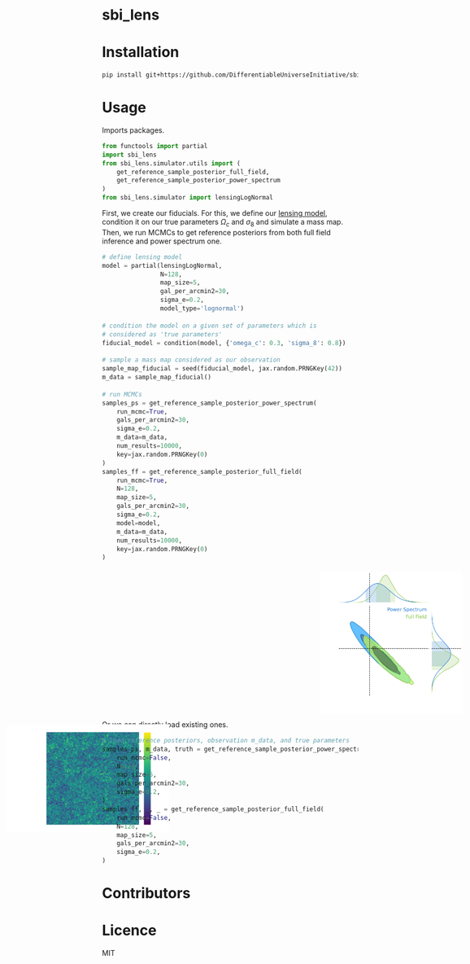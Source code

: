 # sbi_lens

# Installation 

```sh
pip install git+https://github.com/DifferentiableUniverseInitiative/sbi_lens.git
```

# Usage

Imports packages.

``` python 
from functools import partial 
import sbi_lens
from sbi_lens.simulator.utils import (
    get_reference_sample_posterior_full_field, 
    get_reference_sample_posterior_power_spectrum
)
from sbi_lens.simulator import lensingLogNormal
```

First, we create our fiducials. For this, we define our [lensing model](https://github.com/DifferentiableUniverseInitiative/sbi_lens/blob/main/sbi_lens/simulator/LogNormal_field.py), condition it on our true parameters $\Omega_c$ and $\sigma_8$ and simulate a mass map. Then, we run MCMCs to get reference posteriors from both full field inference and power spectrum one.

``` python 
# define lensing model
model = partial(lensingLogNormal,  
                N=128, 
                map_size=5,
                gal_per_arcmin2=30, 
                sigma_e=0.2, 
                model_type='lognormal')

# condition the model on a given set of parameters which is 
# considered as 'true parameters'
fiducial_model = condition(model, {'omega_c': 0.3, 'sigma_8': 0.8})

# sample a mass map considered as our observation
sample_map_fiducial = seed(fiducial_model, jax.random.PRNGKey(42))
m_data = sample_map_fiducial()

# run MCMCs
samples_ps = get_reference_sample_posterior_power_spectrum(
    run_mcmc=True,
    gals_per_arcmin2=30,
    sigma_e=0.2,
    m_data=m_data, 
    num_results=10000, 
    key=jax.random.PRNGKey(0)
)
samples_ff = get_reference_sample_posterior_full_field(
    run_mcmc=True,
    N=128,
    map_size=5,
    gals_per_arcmin2=30,
    sigma_e=0.2,
    model=model, 
    m_data=m_data,
    num_results=10000, 
    key=jax.random.PRNGKey(0)
)
```


<p>
<img src="img/doc_observation.png" style="position:absolute;top:1500px;left:40px;width:320px;">
<img src="img/doc_contour.png" style="position:relative;top:5px; left:430px;width:280px;">
</p>

Or we can directly load existing ones.

``` python 
# load reference posteriors, observation m_data, and true parameters
samples_ps, m_data, truth = get_reference_sample_posterior_power_spectrum(
    run_mcmc=False,
    N=128,
    map_size=5,
    gals_per_arcmin2=30,
    sigma_e=0.2,
)
samples_ff, _, _ = get_reference_sample_posterior_full_field(
    run_mcmc=False,
    N=128,
    map_size=5,
    gals_per_arcmin2=30,
    sigma_e=0.2,
)
```

# Contributors

# Licence

MIT
